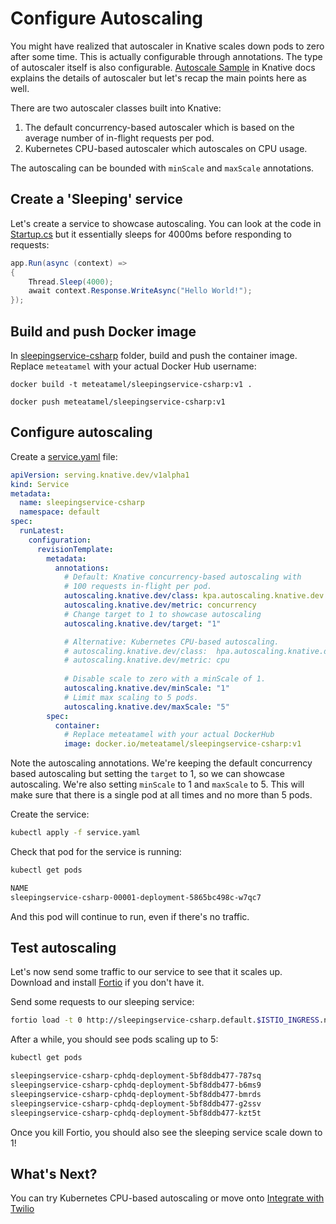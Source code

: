 # Configure Autoscaling

You might have realized that autoscaler in Knative scales down pods to zero after some time. This is actually configurable through annotations. The type of autoscaler itself is also configurable. [Autoscale Sample](https://knative.dev/docs/serving/samples/autoscale-go/index.html) in Knative docs explains the details of autoscaler but let's recap the main points here as well.

There are two autoscaler classes built into Knative: 
1. The default concurrency-based autoscaler which is based on the average number of in-flight requests per pod. 
2. Kubernetes CPU-based autoscaler which autoscales on CPU usage. 

The autoscaling can be bounded with `minScale` and `maxScale` annotations.  

## Create a 'Sleeping' service

Let's create a service to showcase autoscaling. You can look at the code in [Startup.cs](../serving/sleepingservice-csharp/Startup.cs) but it essentially sleeps for 4000ms before responding to requests:

```csharp
app.Run(async (context) =>
{
    Thread.Sleep(4000);
    await context.Response.WriteAsync("Hello World!");
});
```
## Build and push Docker image

In [sleepingservice-csharp](../serving/sleepingservice-csharp/) folder, build and push the container image. Replace `meteatamel` with your actual Docker Hub username:

```docker
docker build -t meteatamel/sleepingservice-csharp:v1 .

docker push meteatamel/sleepingservice-csharp:v1
```

## Configure autoscaling 

Create a [service.yaml](../serving/sleepingservice-csharp/service.yaml) file:

```yaml
apiVersion: serving.knative.dev/v1alpha1
kind: Service
metadata:
  name: sleepingservice-csharp
  namespace: default
spec:
  runLatest:
    configuration:
      revisionTemplate:
        metadata:
          annotations:
            # Default: Knative concurrency-based autoscaling with 
            # 100 requests in-flight per pod.
            autoscaling.knative.dev/class: kpa.autoscaling.knative.dev
            autoscaling.knative.dev/metric: concurrency
            # Change target to 1 to showcase autoscaling
            autoscaling.knative.dev/target: "1"

            # Alternative: Kubernetes CPU-based autoscaling.
            # autoscaling.knative.dev/class:  hpa.autoscaling.knative.dev
            # autoscaling.knative.dev/metric: cpu
            
            # Disable scale to zero with a minScale of 1.
            autoscaling.knative.dev/minScale: "1"
            # Limit max scaling to 5 pods.
            autoscaling.knative.dev/maxScale: "5"
        spec:
          container:
            # Replace meteatamel with your actual DockerHub
            image: docker.io/meteatamel/sleepingservice-csharp:v1
```

Note the autoscaling annotations. We're keeping the default concurrency based autoscaling but setting the `target` to 1, so we can showcase autoscaling. We're also setting `minScale` to 1 and `maxScale` to 5. This will make sure that there is a single pod at all times and no more than 5 pods.

Create the service:

```bash
kubectl apply -f service.yaml
```

Check that pod for the service is running:

```bash
kubectl get pods

NAME
sleepingservice-csharp-00001-deployment-5865bc498c-w7qc7      
```
And this pod will continue to run, even if there's no traffic. 

## Test autoscaling 

Let's now send some traffic to our service to see that it scales up. Download and install [Fortio](https://github.com/fortio/fortio) if you don't have it. 

Send some requests to our sleeping service:

```bash
fortio load -t 0 http://sleepingservice-csharp.default.$ISTIO_INGRESS.nip.io
```
After a while, you should see pods scaling up to 5:

```bash
kubectl get pods 

sleepingservice-csharp-cphdq-deployment-5bf8ddb477-787sq  
sleepingservice-csharp-cphdq-deployment-5bf8ddb477-b6ms9  
sleepingservice-csharp-cphdq-deployment-5bf8ddb477-bmrds  
sleepingservice-csharp-cphdq-deployment-5bf8ddb477-g2ssv  
sleepingservice-csharp-cphdq-deployment-5bf8ddb477-kzt5t  
```
Once you kill Fortio, you should also see the sleeping service scale down to 1! 

## What's Next?
You can try Kubernetes CPU-based autoscaling or move onto [Integrate with Twilio](05-twiliointegration.md)